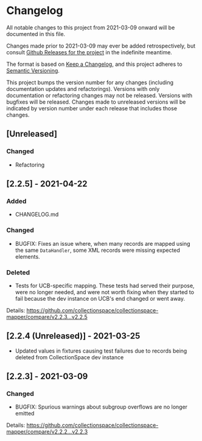 # Changelog
All notable changes to this project from 2021-03-09 onward will be documented in this file.

Changes made prior to 2021-03-09 may ever be added retrospectively, but consult [Github Releases for the project](https://github.com/collectionspace/collectionspace-mapper/releases/) in the indefinite meantime.

The format is based on [Keep a Changelog](https://keepachangelog.com/en/1.0.0/),
and this project adheres to [Semantic Versioning](https://semver.org/spec/v2.0.0.html).

This project bumps the version number for any changes (including documentation updates and refactorings). Versions with only documentation or refactoring changes may not be released. Versions with bugfixes will be released. Changes made to unreleased versions will be indicated by version number under each release that includes those changes.

## [Unreleased]
### Changed
- Refactoring

## [2.2.5] - 2021-04-22
### Added
- CHANGELOG.md

### Changed
- BUGFIX: Fixes an issue where, when many records are mapped using the same `DataHandler`, some XML records were missing expected elements.

### Deleted
- Tests for UCB-specific mapping. These tests had served their purpose, were no longer needed, and were not worth fixing when they started to fail because the dev instance on UCB's end changed or went away.

Details: https://github.com/collectionspace/collectionspace-mapper/compare/v2.2.3...v2.2.5

## [2.2.4 (Unreleased)] - 2021-03-25

- Updated values in fixtures causing test failures due to records being deleted from CollectionSpace dev instance

## [2.2.3] - 2021-03-09
### Changed
- BUGFIX: Spurious warnings about subgroup overflows are no longer emitted

Details: https://github.com/collectionspace/collectionspace-mapper/compare/v2.2.2...v2.2.3
